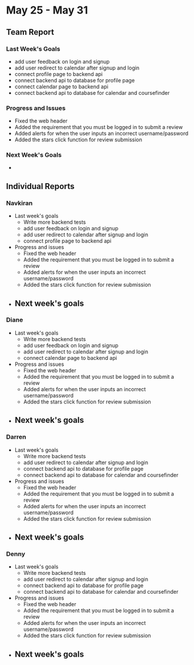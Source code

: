 # May 25 - May 31
## Team Report
### Last Week's Goals
- add user feedback on login and signup
- add user redirect to calendar after signup and login
- connect profile page to backend api
- connect backend api to database for profile page
- connect calendar page to backend api
- connect backend api to database for calendar and coursefinder
### Progress and Issues
- Fixed the web header 
- Added the requirement that you must be logged in to submit a review
- Added alerts for when the user inputs an incorrect username/password 
- Added the stars click function for review submission 
### Next Week's Goals
- 

## Individual Reports
### Navkiran
- Last week's goals
  - Write more backend tests
  - add user feedback on login and signup
  - add user redirect to calendar after signup and login
  - connect profile page to backend api
- Progress and issues
  - Fixed the web header 
  - Added the requirement that you must be logged in to submit a review
  - Added alerts for when the user inputs an incorrect username/password 
  - Added the stars click function for review submission 
- Next week's goals
  - 

### Diane
- Last week's goals
  - Write more backend tests
  - add user feedback on login and signup
  - add user redirect to calendar after signup and login
  - connect calendar page to backend api
- Progress and issues
  - Fixed the web header 
  - Added the requirement that you must be logged in to submit a review
  - Added alerts for when the user inputs an incorrect username/password 
  - Added the stars click function for review submission 
- Next week's goals
  - 

### Darren
- Last week's goals
  - Write more backend tests
  - add user redirect to calendar after signup and login
  - connect backend api to database for profile page
  - connect backend api to database for calendar and coursefinder
- Progress and issues
  - Fixed the web header 
  - Added the requirement that you must be logged in to submit a review
  - Added alerts for when the user inputs an incorrect username/password 
  - Added the stars click function for review submission 
- Next week's goals
  - 

### Denny
- Last week's goals
  - Write more backend tests
  - add user redirect to calendar after signup and login
  - connect backend api to database for profile page
  - connect backend api to database for calendar and coursefinder
- Progress and issues
  - Fixed the web header 
  - Added the requirement that you must be logged in to submit a review
  - Added alerts for when the user inputs an incorrect username/password 
  - Added the stars click function for review submission 
- Next week's goals
  - 
